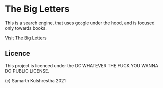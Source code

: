# The Big Letters
This is a search engine, that uses google under the hood, and is focused only towards books.

Visit [The Big Letters](https://the-big-letters.vercel.app/)

## Licence
This project is licenced under the DO WHATEVER THE FUCK YOU WANNA DO PUBLIC LICENSE.

(c) Samarth Kulshrestha 2021
